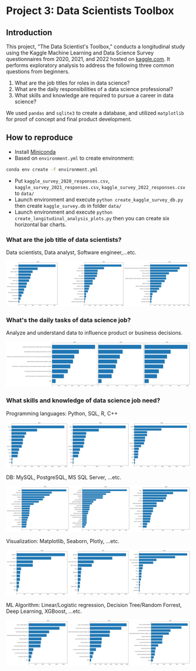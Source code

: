 # Project 3: Data Scientists Toolbox

## Introduction

This project, "The Data Scientist's Toolbox," conducts a longitudinal study using the Kaggle Machine Learning and Data Science Survey questionnaires from 2020, 2021, and 2022 hosted on [kaggle.com](https://www.kaggle.com). It performs exploratory analysis to address the following three common questions from beginners.

1. What are the job titles for roles in data science?
2. What are the daily responsibilities of a data science professional?
3. What skills and knowledge are required to pursue a career in data science?

We used `pandas` and `sqlite3` to create a database, and utilized `matplotlib` for proof of concept and final product development.

## How to reproduce

- Install [Miniconda](https://docs.anaconda.com/miniconda)
- Based on `environment.yml` to create environment:

```bash
conda env create -f environment.yml
```

- Put `kaggle_survey_2020_responses.csv`, `kaggle_survey_2021_responses.csv`, `kaggle_survey_2022_responses.csv` to `data/`
- Launch environment and execute `python create_kaggle_survey_db.py` then create `kaggle_survey.db` in folder `data/`
- Launch environment and execute `python create_longitudinal_analysis_plots.py` then you can create six horizontal bar charts.

### What are the job title of data scientists?

Data scientists, Data analyst, Software engineer,...etc.

![](data_science_job_titles.png)

### What's the daily tasks of data science job?

Analyze and understand data to influence product or business decisions.

![](data_science_job_tasks.png)

### What skills and knowledge of data science job need?

Programming languages: Python, SQL, R, C++

![](data_science_job_programming_languages.png)

DB: MySQL, PostgreSQL, MS SQL Server, ...etc.

![](data_science_job_databases.png)

Visualization: Matplotlib, Seaborn, Plotly, ...etc.

![](data_science_job_visualizations.png)

ML Algorithm: Linear/Logistic regression, Decision Tree/Random Forrest, Deep Learning, XGBoost, ...etc.

![](data_science_job_machine_learnings.png)